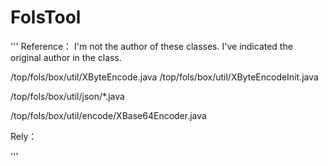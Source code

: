 # FolsTool





'''
Reference：
I'm not the author of these classes. I've indicated the original author in the class.

/top/fols/box/util/XByteEncode.java
/top/fols/box/util/XByteEncodeInit.java

/top/fols/box/util/json/*.java

/top/fols/box/util/encode/XBase64Encoder.java


Rely：

'''